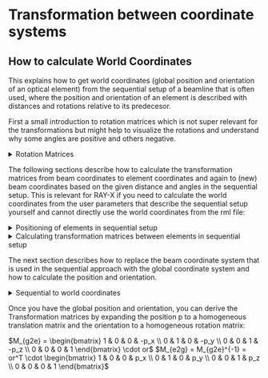 # Transformation between coordinate systems

## How to calculate World Coordinates

This explains how to get world coordinates (global position and orientation of an optical element) from the sequential setup of a beamline that is often used, where the position and orientation of an element is described with distances and rotations relative to its predecesor.

First a small introduction to rotation matrices which is not super relevant for the transformations but might help to visualize the rotations and understand why some angles are positive and others negative.
 
<details><summary>Rotation Matrices</summary>

### Rotation matrices

A rotation through an angle $\theta$ can either be active or passive.
An active rotation around for example the z-axis through the angle $\theta$ rotates the point within the coordinate system. Thereby, the coordinates of the point are changed whereas the coordinate system is left unchanged. When looking along the rotation axis in a right-handed coordinate system towards the origin, the rotation direction is counter-clockwise.

$$
R_a({\theta}) = 
\begin{bmatrix}
    \cos(\theta) & -\sin(\theta) & 0 \\
    \sin(\theta) & \cos(\theta) & \\
    0           & 0         & 1 
\end{bmatrix}
$$

A passive rotation leaves the position of the vector unchanged and rotates the axes of the coordinate system relative to the vector i.e. rotates the basis vectors (change of basis). When looking along the rotation-axis towards the origin in a right-handed coordinate system, the rotation of the rotating axes is clockwise. Thus, it is defined as an active rotation (applied to the basis vectors) in the other direction i.e. through the negative angle ($\cos(-\theta) = \cos(\theta)$ and $-\sin(\theta) = \sin(-\theta)$):

$$   R_p({\theta}) = \begin{bmatrix}
    \cos(\theta) & \sin(\theta) & 0 \\
    -\sin(\theta) & \cos(\theta) &  \\
    0           & 0         & 1 
    \end{bmatrix} = \begin{bmatrix}
    \cos(-\theta) & -\sin(-\theta) & 0 \\
    \sin(-\theta) & \cos(-\theta) &  \\
    0           & 0         & 1 
    \end{bmatrix}
    $$

The relation between axes and the position of the point are the same after each of the rotations: After the passive rotation the basis vectors are different and the vector coordinates stay the same whereas after the active rotation the vector coordinates are different but the basis vectors are the same.

Example for active (left) and passive (right) rotation through $\alpha=25 \degree$:
![active_passive](/docs/src/uploads/7eb17510a7f200d4ce89ed337e0a4eda/rotation_active_vs_passive.PNG)
 The relative position of the vector to the axes is the same after each rotation. 
See also [active vs passive transformation](https://en.wikipedia.org/wiki/Active_and_passive_transformation)

However, active and passive are in our case only an *interpretation* of the rotations that makes sense when looking at the beamline from a global point of view. Globally seen, the local coordinate system of each optical element is rotated and translated differently with respect to a global coordinate system whereas the vectors (the rays) only change by e.g. reflection when interacting with an element.
Thus, we have coordinate systems for optical elements, that are identical for each element in the sense that the y-axis is the normal and the x-z-plane is the tangent plane of the surface at the origin, and for rays where the center ray is the z-axis and a global system. The transformation between the systems is implemented by rotating and translating the vectors within the same coordinate system.
$\rightarrow$ In the implementation only the vectors are transformed by active transformations and the axes of the coordinate system stay the same, although in the "real world", the beams remain unchanged and only the coordinate system is rotated around them.
</details>

The following sections describe how to calculate the transformation matrices from beam coordinates to element coordinates and again to (new) beam coordinates based on the given distance and angles in the sequential setup.
This is relevant for RAY-X if you need to calculate the world coordinates from the user parameters that describe the sequential setup yourself and cannot directly use the world coordinates from the rml file: 


<details><summary>Positioning of elements in sequential setup</summary>

In the old RAY rays are represented in a beam coordinate system. In that system the main ray always points from the origin towards the z-axis wheras the individual rays have slight deviations in their direction and origin.

Elements are represented in an element coordinate system.
The elements are mostly located in the x-z-plane of their coordinate system. The y-axis is the normal in the center of the element (Visualized in the [documentation](https://it-ed-git.basisit.de/RAY/RAY/-/wikis/uploads/bdcf4515e03b2fccf462c5f0d76052c3/Paper_Schaefers_RAY_Springer_2007.pdf)).


In order to calculate the intersection point with the "quad" function, we first need to transfer the incoming rays from beam coordinates to the object coordinates. The relation between these system is defined by two angles $\alpha$ and $\chi$ and a translation by $z_0$. The transformation affects the position and direction of the ray.

1. the offset $z_0$ describes the distance between the previous element or the source and the current optical element. 

2. the main ray should have a specific incidence angle $\alpha$ (angle between main ray and x-z-plane of the optical element). This rotation is counter-clockwise around the x-axis:

$    R_x({\alpha}) = \begin{bmatrix}
    1 & 0 & 0 \\
    0 & \cos(\alpha) & -\sin(\alpha) \\
    0 & \sin(\alpha) & \cos(\alpha)
    \end{bmatrix}$

<details><summary>Side note</summary>
Side note for visualization: An example for this rotation interpreted as an [active](/docs/src/uploads/33a69b81f3f7c491842bcdeda4ca97b7/incidence_angle_active.PNG) and as a [passive](/docs/src/uploads/5ab2555382dc2b2ef10a9864aaee0224/incidence_angle_passive.PNG) rotation of the main ray (z-axis) and a ray $v$ through the grazing incidence angle $\alpha=25°$. The first coordinate system shows the incoming ray in the ray-coordinate system. In the second one the rays/the axes are rotated through $\alpha$ such that the rays lie in the element-coordinate system. In the third image the reflection is calculated. Finally, in the last image, the reflected ray/the axes are rotated to the new ray-coordinate system.
Since we are using a right-handed coordinate system, the x-axis points into the image and the rotations that appear to be clockwise are actually counter-clockwise around the x-axis.
</details>

3. The second rotation through angle $\chi$ around the z-axis tilts the optical element such that the ray is not reflected upwards ($\chi=0°$) but to the right ($\chi=90°$), downwards ($\chi=180°$) or to the left ($\chi=270°$). This is a clockwise rotation. Thus, we rotate through $-\chi$ when $\chi$ is given.

After tracing we need to transform the ray back to the beam coordinate system. Therefore we rotate back around $\chi$ and then rotate around the exit angle $\beta$ All these parameters are given as "user" parameters. The following section describes how to calculate beam-element and element-beam transformation matrices.
</details>


<details><summary>Calculating transformation matrices between elements in sequential setup</summary>

##### Beam to Element
1. Translation by $z_0$ in z direction = distance to preceeding element

2. Rotation by azimuthal angle $\chi$ around z-axis. 

$$
R_z(-\chi) = \begin{bmatrix} \cos(-\chi) & -\sin(-\chi) & 0 \\
    \sin(-\chi) & \cos(-\chi) & 0 \\
    0 & 0 & 1 \end{bmatrix} =
    \begin{bmatrix} \cos(\chi) & \sin(\chi) & 0 \\
    -\sin(\chi) & \cos(\chi) & 0 \\
    0 & 0 & 1 \end{bmatrix}
$$

3. Rotation through grazing incidence angle $\alpha$ around x-axis. Sometimes, the normal incidence angle with $90°-\alpha$ is given. Then, it has to be converted to the grazing incidence angle $\alpha$.<br>

$    R_x(\alpha) = \begin{bmatrix} 1 & 0 & 0 \\ 
    0 & \cos(\alpha) & -\sin(\alpha) \\ 0 & \sin(\alpha) & \cos(\alpha) \end{bmatrix}$

Putting it all together this is an affine transformation and can be written in homogeneous coordinates as one single matrix:

$$
\begin{align*}
    M_{b2e} &= R_{x}(\alpha) R_z(-\chi) T_z(z_0) \\
    M_{b2e} &= \begin{bmatrix} 1 & 0 & 0 & 0\\ 
    0 & \cos(\alpha) & -\sin(\alpha) & 0 \\ 0 & \sin(\alpha) & \cos(\alpha) & 0 \\ 0 & 0 & 0 & 1 \end{bmatrix} \cdot \begin{bmatrix} \cos(\chi) & \sin(\chi) & 0 & 0\\ -\sin(\chi) & \cos(\chi) & 0 & 0\\ 0 & 0 & 1 & 0 \\ 0 & 0 & 0 & 1 \end{bmatrix} \cdot \begin{bmatrix} 1 & 0 & 0 & 0 \\ 0 & 1 & 0 & 0 \\ 0 & 0 & 1 & -z_0 \\ 0 & 0 & 0 & 1 \end{bmatrix} \\
&= \begin{bmatrix} \cos(\chi) & \sin(\chi) & 0 & 0 \\
-\sin(\chi)\cos(\alpha) & \cos(\chi)\cos(\alpha) & -\sin(\alpha) & z_0 \sin(\alpha) \\
-\sin(\chi) \sin(\alpha) & \sin(\alpha)\cos(\chi) & \cos(\alpha) & -z_0 \cos(\alpha) \\ 0 & 0 & 0 & 1 \end{bmatrix}
\end{align*}
$$

##### Element to Beam
After the interaction with the element, the reflected ray $x_R$ is transformed back to a beam coordinate system. The rotations around the axes are applied in reverse order.

1. Rotation through gracing exit angle $\beta$ around x-axis. We do not need to rotate back through $\alpha$ but keep rotating in the same direction since the new z-axis should point in the direction of the reflected and not of the incoming main ray. E.g. $\beta$ is the same as $\alpha$ for mirrors.<br>

$$
R_x(\beta) = \begin{bmatrix} 1 & 0 & 0 \\ 
    0 & \cos(\beta) & -\sin(\beta) \\ 0 & \sin(\beta) & \cos(\beta) \end{bmatrix}
$$

2. Rotation back through $\chi$.<br>

$$
R_z(\chi) = R_z^{-1}(-\chi) = \begin{bmatrix} \cos(\chi) & -\sin(\chi) & 0 \\
    \sin(\chi) & \cos(\chi) & 0 \\
    0 & 0 & 1 \end{bmatrix}
$$

In homogeneous coordinates:

$$
\begin{align*}
    M_{e2b} &= R_z(\chi)R_{x}(\beta) \\
    M_{e2b} &= \begin{bmatrix} \cos(\chi) & -\sin(\chi) & 0 & 0\\
    \sin(\chi) & \cos(\chi) & 0 & 0\\
    0 & 0 & 1 & 0 \\ 0 & 0 & 0 & 1 \end{bmatrix} \cdot  \begin{bmatrix} 1 & 0 & 0 & 0\\ 
    0 & \cos(\beta) & -\sin(\beta) & 0 \\ 0 & \sin(\beta) & \cos(\beta) & 0 \\ 0 & 0 & 0 & 1\end{bmatrix}\\
&= \begin{bmatrix} \cos(\chi) & -\sin(\chi) \cos(\beta) & \sin(\chi)\sin(\beta) & 0 \\
\sin(\chi) & \cos(\chi)\cos(\beta) & -\cos(\chi)\sin(\beta) & 0 \\
0 & \sin(\beta) & \cos(\beta) & 0 \\ 0 & 0 & 0 & 1 \end{bmatrix}
\end{align*}
$$

(Since there is no translation a 3x3 matrix would suffice)

### Misalignment
Misalignment is used when the optical element does not lie exactly where it should after applying the beam to element matrix. Therefore some rotation or translation might be necessary before the intersection point can be calculated.

The misalignment transformation matrix $M_{mis}$ is simply derived from the user parameters $d_x$, $d_y$, $d_z$, $d_{\phi}$, $d_{\psi}$, $d_{\chi}$. It can be calculated by spliting into a transformation matrix (from $d_x$, $d_y$, $d_z$) and multiplying with a rotation matrix (from $d_{\phi}$, $-d_{\psi}$, $d_{\chi}$):

$$
\begin{align*}
    M_{mis} &= T_{x,y,z} R_{\phi, -\psi, \chi} \\
    &= \begin{bmatrix} 1 & 0 & 0 & -d_x\\
    0 & 1 & 0 & -d_y\\
    0 & 0 & 1 & -d_z \\ 0 & 0 & 0 & 1 \end{bmatrix} \cdot R^x_{-\psi} \cdot R^y_{\phi} \cdot R^z_{\chi}
\end{align*} 
$$

where e.g. $R^x_{\psi}$ is the 4x4 homogeneous rotation matrix through $\psi$ around the x-axis.

The inverse misalignment matrix is then calculated as follows:

$$
\begin{align*}
    M_{mis}^{-1} &= R_{-\psi, \phi, \chi}^{-1} \cdot T_{x,y,z}^{-1}\\
    &= (R^x_{-\psi} \cdot R^y_{\phi} \cdot R^z_{\chi}) ^{T} \cdot 
  \begin{bmatrix}
    1 & 0 & 0 & d_x \\
    0 & 1 & 0 & d_y \\
    0 & 0 & 1 & d_z \\ 
    0 & 0 & 0 & 1 
  \end{bmatrix} 
\end{align*}
$$

Since rotation matrices are orthogonal, the inverse of $(R^x_{-\psi} R^y_{\phi} R^z_{\chi})$ is the same as the transpose. The inverse of the translation matrix is the same but with negative offsets.

$M_{mis}$, $M_{mis}^{-1}$ are multiplied with $M_{b/g2e}$ and $M_{e2g/b}$, respectively, to form the final transformation matrices which could be given to the shader if we would still use the sequential approach in RAY-X. However, we use a global coordinate system instead of the beam coordinate system but don't worry you didn't just read all of that for nothing, it will be important in the derivation of the transformation from global to element coordinates and back.
</details>

The next section describes how to replace the beam coordinate system that is used in the sequential approach with the global coordinate system and how to calculate the position and orientation.

<details><summary>Sequential to world coordinates</summary>

As explained in the previous sections, there is no global coordinate system in the sequential implementation but instead rays are transformed from beam coordinate system to element coordinate system and back to a different beam coordinate system such that the z-axis of the beam coordinate system always follows the main ray, which means that the main ray with $pos=(0,0,0)$, $dir=(0,0,1)$ in beam coordinates is always the same after each interaction with an optical element.

In a global coordinate system this is different. The origin of the system is the (first) source. When the main ray hits the first element, it is transformed into the element's coordinate system, traced (e.g. reflected) and transformed back into the global coordinate system. Then it does no longer have the values $pos=(0,0,0)$ and $dir=(0,0,1)$. To achieve this for the first element (i=1) in the beamline, we can still use $M_{b2e}$ that we defined previously $(M_{g2e}^{-1} = M_{b2e}^{-1})$ since for the first element the global coordinate system is the same as the beam coordinate system of the incoming rays (bc the source is in $(0,0,0)$ which is the origin of both the global coord system and the initial beam coord. system). However, we need a different element to global coordinate system transformation for this elemet $M_{g2e}^{-1} \neq M_{b2e}^1$ and of course also for all following elements. Moreover, for all following elements we also need a different $M_{g2e}^i \neq M_{b2e}^i$ for $i>1$.

### Transformation matrices from position and orientation
global coordinates are sometimes given by the user directly via e.g. an rml file, which stores the global orientation as a 3x3 matrix and the position as a 3 element vector. Expanding both to homogeneous 4x4 rotation/translation matrices makes it possible to calculate $M_{g2e}$ and $M_{e2g}$ by multiplying them.
For the case that the beamline was still build sequentially, it was decided to first build the global position and orientation from $\alpha$, $\beta$, $\chi$, the distance $z_0$ and the misalignment and then derive the matrices $M_{g2e}$ and $M_{e2g}$  in the same way.

The following calculations can be used for all optical elements. For the ellipsoid, however, the misalignment can be defined in the coordinate system of the mirror or of the curvation. The usual misalignment is in the coordinate system of the mirror. The coordinate system of the curvation differs by a rotation through the tangent angle $\theta$ around the x-axis. This angle depends on the shape of the ellipsoid. Depending on the coordinate system, we add the rotation $T_x(\theta)$ (in red), for all other elements this is irrelevant so $\theta = 0$.

As mentioned before, in the case that the element is the first in the beamline, it is simply placed at a certain distance on the z-axis. Therefore, the position (pos) is, in homogeneous coordinates:

$$
pos^0 = \begin{bmatrix} 0 \\ 0 \\ z_0^0 \\ 1 \end{bmatrix} + or^0 \cdot \color{red} R_x^0(\theta) \color{black} \cdot \begin{bmatrix} d_x^0 \\ d_y^0 \\ d_z^0 \\ 1 \end{bmatrix}
$$

where or is the orientation of the element and $d_x$, $d_y$, $d_z$ are the positional misalignment.
The orientation of the first element is calculated as follow:

$$
or^0 = R_x^0(\alpha) R_z^0(-\chi) \cdot \color{red} R_x^0(\theta) \color{black} \cdot R_{\phi, -\psi, \chi}^0 \cdot \color{red} R_x^0(\theta)^T \color{black}
$$

where $R_{\phi -\psi \chi}$ contains the orientational misalignment and $R_x(\alpha) R_z(-\chi)$ is the rotational part of $M_{b2e}$ (without the translation by $z_0$ since the distance is not part of the orientation but of the position)

When the element is not the first in the beamline, we need in addition to the ususal parameters of this element ($\alpha$, $\beta$, $\chi$, the distance $z_0$ and the misalignment) also the global position and orientation and the $M_{e2b}$ matrix of the previous element. Unfortunately, we also have to remove the misalignment from the global position of the previous element (equation 1), then we can add the distance from the previous to new element to the position of the previous element following the direction of the outgoing ray (2). Finally, we can add the positional misalignment of element i to the position (3).

$$
\begin{align}
pos^{(i-1)*} &= pos^{i-1} - or^{i-1} \cdot \color{red} R_x^{i-1}(\theta) \color{black} \cdot \begin{bmatrix} d_x^{i-1} \\ d_y^{i-1} \\ d_z^{i-1} \\ 1 \end{bmatrix} \\
pos^i &= pos^{(i-1)*} + or^{i-1} \cdot M_{e2b}^{i-1} \cdot \begin{bmatrix} 0 \\ 0 \\ z_0^i \\ 1 \end{bmatrix} \\
pos^i &= pos^i + or^{i} \cdot \color{red} R_x^{i}(\theta) \color{black} \cdot \begin{bmatrix} d_x^i \\ d_y^i \\ d_z^i \\ 1 \end{bmatrix}
\end{align}
$$

The calculation of the orientation of the ith element is a bit simpler. The global orientation of element i is the global orientation of the previous element $(or^{i-1})$ without the rotational misalignment (1) multiplied with the rotation of the new element coordinate system with respect to the previous element coordinate system $(M_{e2b}, \text{eq 2})$ multiplied with the orientation of the new element in its own element coordinate system (which is calculated in the same way as for the first element: local orientation $\cdot$ misalignment, eq. 3):

$$
\begin{align}
or^{(i-1)*} &= or^{i-1} \cdot \color{red} R_x^{i-1}(\theta)^T \color{black} \cdot (R_{\phi, -\psi, \chi}^{i-1})^{T} \cdot \color{red} R_x^{i-1}(\theta) \color{black}\\
or^i &= or^{(i-1)*} \cdot M_{e2b}^{i-1} \\
or^i &= or^i \cdot (R_x^i(\alpha) R_z^i(-\chi) \cdot \color{red} R_x^i(\theta) \color{black} \cdot R_{\phi, -\psi, \chi}^i \color{red} R_x^i(\theta)^T \color{black})
\end{align}
$$

These calculations are done in WorldUserParams.cpp. They have been tested but still there might be some mistake in there, so feel free to question the calculations if something is not working.

</details>

Once you have the global position and orientation, you can derive the Transformation matrices by expanding the position p to a homogeneous translation matrix and the orientation to a homogeneous rotation matrix:

$M_{g2e} = 
\begin{bmatrix} 
1 & 0 & 0 & -p_x \\
0 & 1 & 0 & -p_y \\
0 & 0 & 1 & -p_z \\
0 & 0 & 0 & 1
\end{bmatrix} \cdot or$
$M_{e2g} = M_{g2e}^{-1} = or^T \cdot \begin{bmatrix} 
1 & 0 & 0 & p_x \\
0 & 1 & 0 & p_y \\
0 & 0 & 1 & p_z \\
0 & 0 & 0 & 1
\end{bmatrix}$